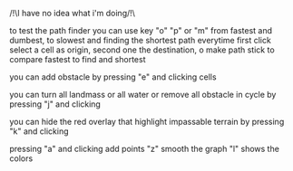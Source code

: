 /!\I have no idea what i'm doing/!\

to test the path finder you can use key "o" "p" or "m" from fastest and dumbest, to slowest and finding the shortest path everytime
first click select a cell as origin, second one the destination, o make path stick to compare fastest to find and shortest

you can add obstacle by pressing "e" and clicking cells

you can turn all landmass or all water or remove all obstacle in cycle by pressing "j" and clicking 

you can hide the red overlay that highlight impassable terrain by pressing "k" and clicking

pressing "a" and clicking add points 
"z" smooth the graph
"l" shows the colors
